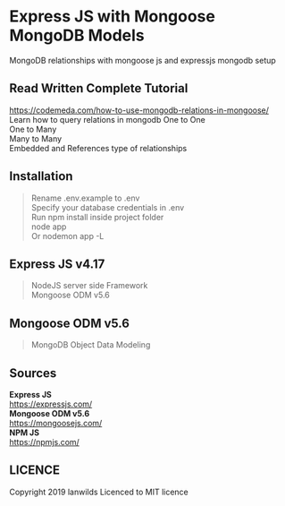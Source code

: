 # Express JS with Mongoose MongoDB Models
MongoDB relationships with mongoose js and expressjs mongodb setup

## Read Written Complete Tutorial 
https://codemeda.com/how-to-use-mongodb-relations-in-mongoose/ <br>
Learn how to query relations in mongodb
One to One<br>
One to Many <br>
Many to Many<br>
Embedded and References type of relationships<br>
## Installation
> Rename .env.example to .env <br>
> Specify your database credentials in .env <br>
> Run npm install inside project folder<br>
> node app<br> Or
> nodemon app -L

## Express JS v4.17
> NodeJS server side Framework<br>
> Mongoose ODM v5.6<br>
## Mongoose ODM v5.6
> MongoDB Object Data Modeling <br>

## Sources
 **Express JS**<br>
  https://expressjs.com/<br>
 **Mongoose ODM v5.6**<br>
  https://mongoosejs.com/<br>
  **NPM JS**<br>
   https://npmjs.com/<br>
## LICENCE
Copyright 2019 lanwilds Licenced to MIT licence

